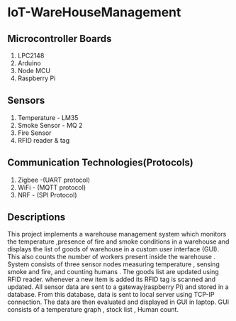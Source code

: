 # IoT-WareHouseManagement

## Microcontroller Boards
1. LPC2148
2. Arduino
3. Node MCU
4. Raspberry Pi

## Sensors

1. Temperature - LM35
2. Smoke Sensor - MQ 2
3. Fire Sensor
4. RFID reader & tag 

## Communication Technologies(Protocols)

1. Zigbee -(UART protocol)
2. WiFi -  (MQTT protocol)
3. NRF  -  (SPI Protocol) 

## Descriptions
This project implements a warehouse management system which monitors the temperature ,presence of fire and smoke conditions in a warehouse and displays the list of goods of warehouse in a custom user interface (GUI). This also counts the number of workers present inside the warehouse .  System consists of three sensor nodes measuring temperature , sensing smoke  and fire, and counting humans . The goods list are updated using RFID reader. whenever a new item is added its RFID tag is scanned and updated. All sensor data are sent to a gateway(raspberry Pi) and stored in a database. From this database, data is sent to local server using TCP-IP connection. The data are then evaluated and displayed in GUI in laptop. GUI consists of a temperature graph , stock list , Human count.
